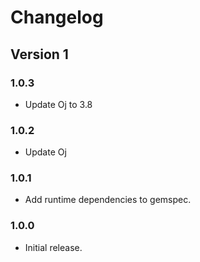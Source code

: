 # Changelog
## Version 1
### 1.0.3
* Update Oj to 3.8

### 1.0.2
* Update Oj

### 1.0.1
* Add runtime dependencies to gemspec.

### 1.0.0
* Initial release.
